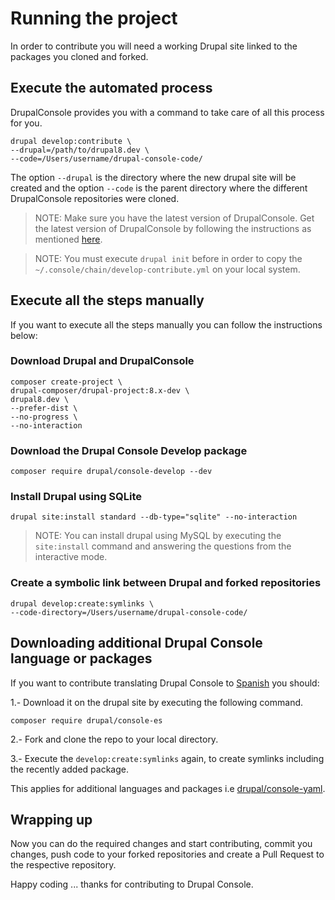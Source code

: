 # Running the project
In order to contribute you will need a working Drupal site linked to the packages you cloned and forked.

## Execute the automated process
DrupalConsole provides you with a command to take care of all this process for you.
```
drupal develop:contribute \
--drupal=/path/to/drupal8.dev \
--code=/Users/username/drupal-console-code/
```

The option `--drupal` is the directory where the new drupal site will be created and the option `--code` is the parent directory where the different DrupalConsole repositories were cloned.

> NOTE: Make sure you have the latest version of DrupalConsole. Get the latest version of DrupalConsole by following the instructions as mentioned [here](https://github.com/hechoendrupal/drupal-console-launcher/blob/master/README.md).

> NOTE: You must execute `drupal init` before in order to copy the `~/.console/chain/develop-contribute.yml` on your local system.

## Execute all the steps manually
If you want to execute all the steps manually you can follow the instructions below:

### Download Drupal and DrupalConsole
```
composer create-project \
drupal-composer/drupal-project:8.x-dev \
drupal8.dev \
--prefer-dist \
--no-progress \
--no-interaction
```

### Download the Drupal Console Develop package
```
composer require drupal/console-develop --dev
```

### Install Drupal using SQLite
```
drupal site:install standard --db-type="sqlite" --no-interaction
```
> NOTE: You can install drupal using MySQL by executing the `site:install` command and answering the questions from the interactive mode.

### Create a symbolic link between Drupal and forked repositories
```
drupal develop:create:symlinks \
--code-directory=/Users/username/drupal-console-code/
```

## Downloading additional Drupal Console language or packages

If you want to contribute translating Drupal Console to [Spanish](https://github.com/hechoendrupal/drupal-console-es) you should:

1.- Download it on the drupal site by executing the following command.

```
composer require drupal/console-es
```

2.- Fork and clone the repo to your local directory.

3.- Execute the `develop:create:symlinks` again, to create symlinks including the recently added package.

This applies for additional languages and packages i.e [drupal/console-yaml](https://github.com/weknowinc/drupal-console-yaml).

## Wrapping up

Now you can do the required changes and start contributing, commit you changes, push code to your forked repositories and create a Pull Request to the respective repository.

Happy coding ... thanks for contributing to Drupal Console.
